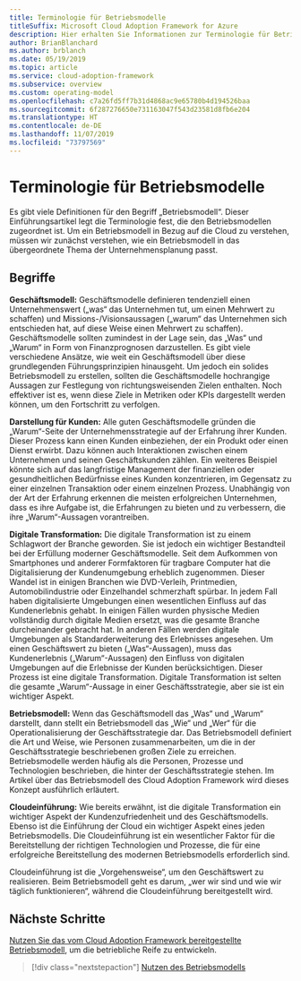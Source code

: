 ```yaml
---
title: Terminologie für Betriebsmodelle
titleSuffix: Microsoft Cloud Adoption Framework for Azure
description: Hier erhalten Sie Informationen zur Terminologie für Betriebsmodelle.
author: BrianBlanchard
ms.author: brblanch
ms.date: 05/19/2019
ms.topic: article
ms.service: cloud-adoption-framework
ms.subservice: overview
ms.custom: operating-model
ms.openlocfilehash: c7a26fd5ff7b31d4868ac9e65780b4d194526baa
ms.sourcegitcommit: 6f287276650e731163047f543d23581d8fb6e204
ms.translationtype: HT
ms.contentlocale: de-DE
ms.lasthandoff: 11/07/2019
ms.locfileid: "73797569"
---
```

# <a name="operating-model-terminology"></a>Terminologie für Betriebsmodelle

Es gibt viele Definitionen für den Begriff „Betriebsmodell“. Dieser Einführungsartikel legt die Terminologie fest, die den Betriebsmodellen zugeordnet ist. Um ein Betriebsmodell in Bezug auf die Cloud zu verstehen, müssen wir zunächst verstehen, wie ein Betriebsmodell in das übergeordnete Thema der Unternehmensplanung passt.

## <a name="terms"></a>Begriffe

**Geschäftsmodell:** Geschäftsmodelle definieren tendenziell einen Unternehmenswert („was“ das Unternehmen tut, um einen Mehrwert zu schaffen) und Missions-/Visionsaussagen („warum“ das Unternehmen sich entschieden hat, auf diese Weise einen Mehrwert zu schaffen). Geschäftsmodelle sollten zumindest in der Lage sein, das „Was“ und „Warum“ in Form von Finanzprognosen darzustellen. Es gibt viele verschiedene Ansätze, wie weit ein Geschäftsmodell über diese grundlegenden Führungsprinzipien hinausgeht. Um jedoch ein solides Betriebsmodell zu erstellen, sollten die Geschäftsmodelle hochrangige Aussagen zur Festlegung von richtungsweisenden Zielen enthalten. Noch effektiver ist es, wenn diese Ziele in Metriken oder KPIs dargestellt werden können, um den Fortschritt zu verfolgen.

**Darstellung für Kunden:** Alle guten Geschäftsmodelle gründen die „Warum“-Seite der Unternehmensstrategie auf der Erfahrung ihrer Kunden. Dieser Prozess kann einen Kunden einbeziehen, der ein Produkt oder einen Dienst erwirbt. Dazu können auch Interaktionen zwischen einem Unternehmen und seinen Geschäftskunden zählen. Ein weiteres Beispiel könnte sich auf das langfristige Management der finanziellen oder gesundheitlichen Bedürfnisse eines Kunden konzentrieren, im Gegensatz zu einer einzelnen Transaktion oder einem einzelnen Prozess. Unabhängig von der Art der Erfahrung erkennen die meisten erfolgreichen Unternehmen, dass es ihre Aufgabe ist, die Erfahrungen zu bieten und zu verbessern, die ihre „Warum“-Aussagen vorantreiben.

**Digitale Transformation:** Die digitale Transformation ist zu einem Schlagwort der Branche geworden. Sie ist jedoch ein wichtiger Bestandteil bei der Erfüllung moderner Geschäftsmodelle. Seit dem Aufkommen von Smartphones und anderer Formfaktoren für tragbare Computer hat die Digitalisierung der Kundenumgebung erheblich zugenommen. Dieser Wandel ist in einigen Branchen wie DVD-Verleih, Printmedien, Automobilindustrie oder Einzelhandel schmerzhaft spürbar. In jedem Fall haben digitalisierte Umgebungen einen wesentlichen Einfluss auf das Kundenerlebnis gehabt. In einigen Fällen wurden physische Medien vollständig durch digitale Medien ersetzt, was die gesamte Branche durcheinander gebracht hat. In anderen Fällen werden digitale Umgebungen als Standarderweiterung des Erlebnisses angesehen. Um einen Geschäftswert zu bieten („Was“-Aussagen), muss das Kundenerlebnis („Warum“-Aussagen) den Einfluss von digitalen Umgebungen auf die Erlebnisse der Kunden berücksichtigen. Dieser Prozess ist eine digitale Transformation. Digitale Transformation ist selten die gesamte „Warum“-Aussage in einer Geschäftsstrategie, aber sie ist ein wichtiger Aspekt.

**Betriebsmodell:** Wenn das Geschäftsmodell das „Was“ und „Warum“ darstellt, dann stellt ein Betriebsmodell das „Wie“ und „Wer“ für die Operationalisierung der Geschäftsstrategie dar. Das Betriebsmodell definiert die Art und Weise, wie Personen zusammenarbeiten, um die in der Geschäftsstrategie beschriebenen großen Ziele zu erreichen. Betriebsmodelle werden häufig als die Personen, Prozesse und Technologien beschrieben, die hinter der Geschäftsstrategie stehen. Im Artikel über das Betriebsmodell des Cloud Adoption Framework wird dieses Konzept ausführlich erläutert.

**Cloudeinführung:** Wie bereits erwähnt, ist die digitale Transformation ein wichtiger Aspekt der Kundenzufriedenheit und des Geschäftsmodells. Ebenso ist die Einführung der Cloud ein wichtiger Aspekt eines jeden Betriebsmodells. Die Cloudeinführung ist ein wesentlicher Faktor für die Bereitstellung der richtigen Technologien und Prozesse, die für eine erfolgreiche Bereitstellung des modernen Betriebsmodells erforderlich sind.

Cloudeinführung ist die „Vorgehensweise“, um den Geschäftswert zu realisieren. Beim Betriebsmodell geht es darum, „wer wir sind und wie wir täglich funktionieren“, während die Cloudeinführung bereitgestellt wird.

## <a name="next-steps"></a>Nächste Schritte

[Nutzen Sie das vom Cloud Adoption Framework bereitgestellte Betriebsmodell](./index.md), um die betriebliche Reife zu entwickeln.

> [!div class="nextstepaction"]
> [Nutzen des Betriebsmodells](./index.md)

